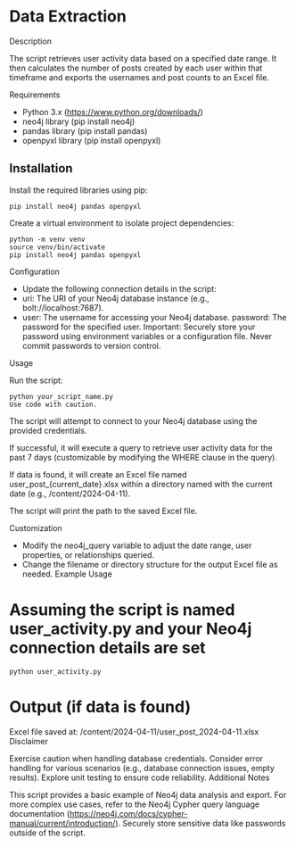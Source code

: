 # Data Extraction

Description

The script retrieves user activity data based on a specified date range. It then calculates the number of posts created by each user within that timeframe and exports the usernames and post counts to an Excel file.

Requirements

- Python 3.x (https://www.python.org/downloads/)
- neo4j library (pip install neo4j)
- pandas library (pip install pandas)
- openpyxl library (pip install openpyxl)

## Installation

Install the required libraries using pip:

```pip install neo4j pandas openpyxl```

Create a virtual environment to isolate project dependencies:

```
python -m venv venv
source venv/bin/activate 
pip install neo4j pandas openpyxl
```

Configuration

- Update the following connection details in the script:
- uri: The URI of your Neo4j database instance (e.g., bolt://localhost:7687).
- user: The username for accessing your Neo4j database.
password: The password for the specified user. Important: Securely store your password using environment variables or a configuration file. Never commit passwords to version control.

Usage

Run the script:

```
python your_script_name.py
Use code with caution.
```

 The script will attempt to connect to your Neo4j database using the provided credentials.

If successful, it will execute a query to retrieve user activity data for the past 7 days (customizable by modifying the WHERE clause in the query).

If data is found, it will create an Excel file named user_post_{current_date}.xlsx within a directory named with the current date (e.g., /content/2024-04-11).

The script will print the path to the saved Excel file.

Customization

- Modify the neo4j_query variable to adjust the date range, user properties, or relationships queried.
- Change the filename or directory structure for the output Excel file as needed.
Example Usage

# Assuming the script is named user_activity.py and your Neo4j connection details are set

```python user_activity.py```

# Output (if data is found)
Excel file saved at: /content/2024-04-11/user_post_2024-04-11.xlsx
Disclaimer

Exercise caution when handling database credentials.
Consider error handling for various scenarios (e.g., database connection issues, empty results).
Explore unit testing to ensure code reliability.
Additional Notes

This script provides a basic example of Neo4j data analysis and export.
For more complex use cases, refer to the Neo4j Cypher query language documentation (https://neo4j.com/docs/cypher-manual/current/introduction/).
Securely store sensitive data like passwords outside of the script.
